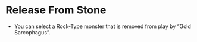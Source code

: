 # Release From Stone

*   You can select a Rock-Type monster that is removed from play by “Gold Sarcophagus”.
